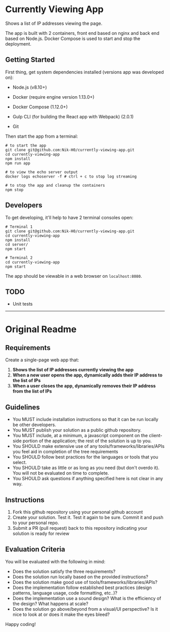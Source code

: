 # Currently Viewing App

Shows a list of IP addresses viewing the page.

The app is built with 2 containers, front end based on nginx and back end based on Node.js. Docker Compose is used to start and stop the deployment. 

## Getting Started

First thing, get system dependencies installed (versions app was developed on):

- Node.js (v8.10+)

- Docker (require engine version 1.13.0+)

- Docker Compose (1.12.0+)

- Gulp CLI (for building the React app with Webpack) (2.0.1)

- Git

Then start the app from a terminal:

```shell
# to start the app
git clone git@github.com:Nik-H0/currently-viewing-app.git
cd currently-viewing-app
npm install
npm run app

# to view the echo server output
docker logs echoserver -f # ctrl + c to stop log streaming

# to stop the app and cleanup the containers
npm stop
```

## Developers

To get developing, it'll help to have 2 terminal consoles open:

```shell
# Terminal 1
git clone git@github.com:Nik-H0/currently-viewing-app.git
cd currently-viewing-app
npm install
cd server/
npm start

# Terminal 2
cd currently-viewing-app
npm start
```

The app should be viewable in a web browser on `localhost:8080`.

## TODO

- Unit tests


---

# Original Readme

## Requirements

Create a single-page web app that:

1. **Shows the list of IP addresses currently viewing the app**
2. **When a new user opens the app, dynamically adds their IP address to the list of IPs**
3. **When a user closes the app, dynamically removes their IP address from the list of IPs**

## Guidelines

- You MUST include installation instructions so that it can be run locally be other developers.
- You MUST publish your solution as a public github repository.
- You MUST include, at a minimum, a javascript component on the client-side portion of the application; the rest of the solution is up to you.
- You SHOULD make extensive use of any tools/frameworks/libraries/APIs you feel aid in completion of the tree requirements
- You SHOULD follow best practices for the languages or tools that you select.
- You SHOULD take as little or as long as you need (but don't overdo it). You will not be evaluated on time to complete.
- You SHOULD ask questions if anything specified here is not clear in any way.

## Instructions

1. Fork this github repository using your personal github account
2. Create your solution. Test it. Test it again to be sure. Commit it and push to your personal repo.
3. Submit a PR (pull request) back to this repository indicating your solution is ready for review

## Evaluation Criteria

You will be evaluated with the following in mind:

- Does the solution satisfy the three requirements?
- Does the solution run locally based on the provided instructions?
- Does the solution make good use of tools/frameworks/libraries/APIs?
- Does the implementation follow established best practices (design patterns, language usage, code formatting, etc..)?
- Does the implementation use a sound design? What is the efficiency of the design? What happens at scale?
- Does the solution go above/beyond from a visual/UI perspective? Is it nice to look at or does it make the eyes bleed?

Happy coding!


